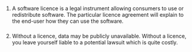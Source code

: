 ### 
1. A software licence is a legal instrument allowing consumers to use or redistribute software. The particular licence agreement will explain to the end-user how they can use the software.

###
2. Without a licence, data may be publicly unavailable. Without a licence, you leave yourself liable to a potential lawsuit which is quite costly.

